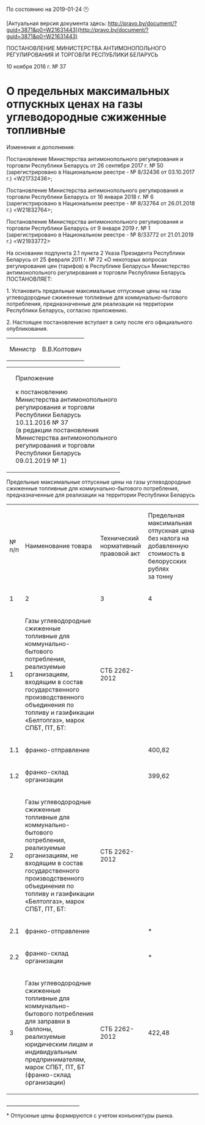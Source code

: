 По состоянию на 2019-01-24 &#x1F550;

[Актуальная версия документа здесь: http://pravo.by/document/?guid=3871&p0=W21631443](http://pravo.by/document/?guid=3871&p0=W21631443)

<p>ПОСТАНОВЛЕНИЕ МИНИСТЕРСТВА АНТИМОНОПОЛЬНОГО РЕГУЛИРОВАНИЯ И ТОРГОВЛИ РЕСПУБЛИКИ БЕЛАРУСЬ</p>
<p>10 ноября 2016 г. № 37</p>
<h1>О предельных максимальных отпускных ценах на газы углеводородные сжиженные топливные</h1>
<p>Изменения и дополнения:</p>
<p>Постановление Министерства антимонопольного регулирования и торговли Республики Беларусь от 26 сентября 2017 г. № 50 (зарегистрировано в Национальном реестре - № 8/32436 от 03.10.2017 г.) &lt;W21732436&gt;;</p>
<p>Постановление Министерства антимонопольного регулирования и торговли Республики Беларусь от 16 января 2018 г. № 6 (зарегистрировано в Национальном реестре - № 8/32764 от 26.01.2018 г.) &lt;W21832764&gt;;</p>
<p>Постановление Министерства антимонопольного регулирования и торговли Республики Беларусь от 9 января 2019 г. № 1 (зарегистрировано в Национальном реестре - № 8/33772 от 21.01.2019 г.) &lt;W21933772&gt;</p>
<p></p>
<p>На основании подпункта 2.1 пункта 2 Указа Президента Республики Беларусь от 25 февраля 2011 г. № 72 «О некоторых вопросах регулирования цен (тарифов) в Республике Беларусь» Министерство антимонопольного регулирования и торговли Республики Беларусь ПОСТАНОВЛЯЕТ:</p>
<p>1. Установить предельные максимальные отпускные цены на газы углеводородные сжиженные топливные для коммунально-бытового потребления, предназначенные для реализации на территории Республики Беларусь, согласно приложению.</p>
<p>2. Настоящее постановление вступает в силу после его официального опубликования.</p>
<p></p>
<table><tr>
<td><p>Министр</p></td>
<td><p>В.В.Колтович</p></td>
</tr></table>
<p></p>
<table><tr>
<td><p></p></td>
<td>
<p>Приложение</p>
<p>к постановлению <br>Министерства антимонопольного <br>регулирования и торговли <br>Республики Беларусь <br>10.11.2016 № 37 <br>(в редакции постановления <br>Министерства антимонопольного<br>регулирования и торговли <br>Республики Беларусь <br>09.01.2019 № 1) </p>
</td>
</tr></table>
<p>Предельные максимальные отпускные цены на газы углеводородные сжиженные топливные для коммунально-бытового потребления, предназначенные для реализации на территории Республики Беларусь</p>
<table>
<tr>
<td><p>№<br>п/п</p></td>
<td><p>Наименование товара</p></td>
<td><p>Технический нормативный правовой акт</p></td>
<td><p>Предельная максимальная отпускная цена без налога на добавленную стоимость в белорусских рублях за тонну</p></td>
</tr>
<tr>
<td><p>1</p></td>
<td><p>2</p></td>
<td><p>3</p></td>
<td><p>4</p></td>
</tr>
<tr>
<td><p>1</p></td>
<td><p>Газы углеводородные сжиженные топливные для коммунально-бытового потребления, реализуемые организациям, входящим в состав государственного производственного объединения по топливу и газификации «Белтопгаз», марок СПБТ, ПТ, БТ: </p></td>
<td><p>СТБ 2262-2012</p></td>
<td><p></p></td>
</tr>
<tr>
<td><p>1.1</p></td>
<td><p>франко-отправление</p></td>
<td><p></p></td>
<td><p>400,82</p></td>
</tr>
<tr>
<td><p>1.2</p></td>
<td><p>франко-склад организации</p></td>
<td><p></p></td>
<td><p>399,62</p></td>
</tr>
<tr>
<td><p>2</p></td>
<td><p>Газы углеводородные сжиженные топливные для коммунально-бытового потребления, реализуемые организациям, не входящим в состав государственного производственного объединения по топливу и газификации «Белтопгаз», марок СПБТ, ПТ, БТ: </p></td>
<td><p>СТБ 2262-2012</p></td>
<td><p></p></td>
</tr>
<tr>
<td><p>2.1</p></td>
<td><p>франко-отправление </p></td>
<td><p></p></td>
<td><p>*</p></td>
</tr>
<tr>
<td><p>2.2</p></td>
<td><p>франко-склад организации</p></td>
<td><p></p></td>
<td><p>*</p></td>
</tr>
<tr>
<td><p>3</p></td>
<td><p>Газы углеводородные сжиженные топливные для коммунально-бытового потребления для заправки в баллоны, реализуемые юридическим лицам и индивидуальным предпринимателям, марок СПБТ, ПТ, БТ (франко-склад организации) </p></td>
<td><p>СТБ 2262-2012</p></td>
<td><p>422,48</p></td>
</tr>
</table>
<p></p>
<p>______________________________</p>
<p>* Отпускные цены формируются с учетом конъюнктуры рынка.</p>
<p></p>